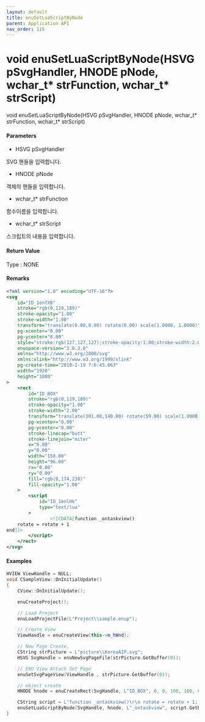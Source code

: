 ```yaml
---
layout: default
title: enuSetLuaScriptByNode
parent: Application API
nav_order: 115
---
```

# void enuSetLuaScriptByNode\(HSVG pSvgHandler, HNODE pNode, wchar\_t\* strFunction, wchar\_t\* strScript\)

void enuSetLuaScriptByNode\(HSVG pSvgHandler, HNODE pNode, wchar\_t\* strFunction, wchar\_t\* strScript\)

#### Parameters

* HSVG pSvgHandler

SVG 핸들을 입력합니다.

* HNODE pNode

객체의 핸들을 입력합니다.

* wchar\_t\* strFunction

함수이름을 입력합니다.

* wchar\_t\* strScript

스크립트의 내용을 입력합니다.

#### Return Value

Type : NONE

#### Remarks

```xml
<?xml version="1.0" encoding="UTF-16"?>
<svg
	id="ID_1enfXB"
	stroke="rgb(0,119,189)"
	stroke-opacity="1.00"
	stroke-width="1.00"
	transform="translate(0.00,0.00) rotate(0.00) scale(1.0000, 1.0000)"
	pg-xcenter="0.00"
	pg-ycenter="0.00"
	style="stroke:rgb(127,127,127);stroke-opacity:1.00;stroke-width:2.00;stroke-dasharray:1,1,1;"
	enuspace-version="3.0.2.0"
	xmlns="http://www.w3.org/2000/svg"
	xmlns:xlink="http://www.w3.org/1999/xlink"
	pg-create-time="2018-2-19 7:6:45.663"
	width="1920"
	height="1080"
>
	<rect
		id="ID_BOX"
		stroke="rgb(0,119,189)"
		stroke-opacity="1.00"
		stroke-width="2.00"
		transform="translate(301.00,140.00) rotate(59.00) scale(1.0000, 1.0000)"
		pg-xcenter="0.00"
		pg-ycenter="0.00"
		stroke-linecap="butt"
 		stroke-linejoin="miter"
 		x="0.00"
		y="0.00"
		width="158.00"
		height="96.00"
		rx="0.00"
		ry="0.00"
		fill="rgb(0,174,238)"
		fill-opacity="1.00"
	>
		<script
			id="ID_1enlHk"
			type="text/lua"
		>
				<![CDATA[function _ontaskview()
	rotate = rotate + 1
end]]>
		</script>
	</rect>
</svg>

```

#### Examples

```cpp
HVIEW ViewHandle = NULL; 
void CSampleView::OnInitialUpdate() 
{ 
    CView::OnInitialUpdate(); 

    enuCreateProject(); 

    // Load Project
    enuLoadProjectFile(L"Project\\sample.enup"); 

    // Create View
    ViewHandle = enuCreateView(this->m_hWnd); 

    // New Page Create. 
    CString strPicture = L"picture\\KoreaAIP.svg"; 
    HSVG SvgHandle = enuNewSvgPageFile(strPicture.GetBuffer(0)); 

    // ENU View Attach Set Page 
    enuSetSvgPageView(ViewHandle , strPicture.GetBuffer(0)); 

    // object create
    HNODE hnode = enuCreateRect(SvgHandle, L"ID_BOX", 0, 0, 100, 100, 0, 0);

    CString script = L"function _ontaskview()\r\n rotate = rotate + 1; \r\nend"
    enuSetLuaScriptByNode(SvgHandle, hnode, L"_ontaskview", script.GetBuffer(0));
}
```



